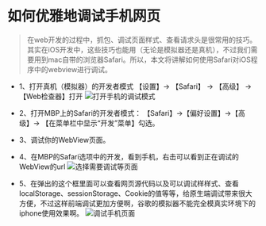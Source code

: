 # 如何优雅地调试手机网页
> 在web开发的过程中，抓包、调试页面样式、查看请求头是很常用的技巧。其实在iOS开发中，这些技巧也能用（无论是模拟器还是真机），不过我们需要用到mac自带的浏览器Safari。所以，本文将讲解如何使用Safari对iOS程序中的webview进行调试。

* 1、打开真机（模拟器）的开发者模式
【设置】-> 【Safari】 -> 【高级】 -> 【Web检查器】打开
![打开手机的调试模式](https://fantasticlbp.gitbooks.io/knowledge-kit/assets/2287777-e937adb9c77a3768.png)

* 2、打开MBP上的Safari的开发者模式：
【Safari】->【偏好设置】->【高级】-> 【在菜单栏中显示“开发”菜单】勾选。

* 3、调试你的WebView页面。

* 4、在MBP的Safari选项中的开发，看到手机，右击可以看到正在调试的WebView的url
![选择需要调试等页面](https://fantasticlbp.gitbooks.io/knowledge-kit/assets/2287777-c12eb2da00e79f34.png)

* 5、在弹出的这个框里面可以查看网页源代码以及可以调试样样式、查看localStorage、sessionStorage、Cookie的值等等，给原生端调试带来很大方便，不过这样前端调试更加方便啊，谷歌的模拟器不能完全模真实环境下的iphone使用效果啊。
![调试手机页面](https://fantasticlbp.gitbooks.io/knowledge-kit/assets/2287777-4d55fd205fa81cc8.png)
